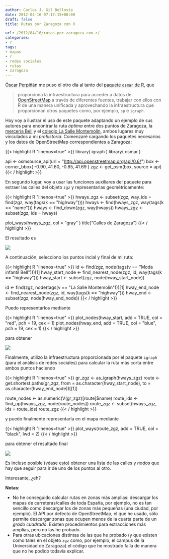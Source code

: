 ```yaml
---
author: Carlos J. Gil Bellosta
date: 2012-04-16 07:17:15+00:00
draft: false
title: Rutas por Zaragoza con R

url: /2012/04/16/rutas-por-zaragoza-con-r/
categories:
- r
tags:
- mapas
- r
- redes sociales
- rutas
- zaragoza
---
```


[Óscar Perpiñán](http://procomun.wordpress.com/) me puso el otro día al tanto del [paquete `osmar` de R](http://osmar.r-forge.r-project.org/), que

>proporciona la infraestructura para acceder a datos de [OpenStreetMap](http://www.openstreetmap.org/) a través de diferentes fuentes, trabajar con ellos con R de una manera unificada y aprovechando la infraestructura que proporcionan otros paquetes como, por ejemplo, `sp` e `igraph`.

Hoy voy a ilustrar el uso de este paquete adaptando un ejemplo de sus autores para encontrar la ruta _óptima_ entre dos puntos de Zaragoza, la [mercería Bell](http://www.comerciozaragoza.es/comercio/Bell) y el [colegio La Salle Montemolín](http://www.lasalle.es/lasallemontemolin/), ambos lugares muy vinculados a mi _prehistoria_. Comenzaré cargando los paquetes necesarios y los datos de OpenStreetMap correspondientes a Zaragoza:

{{< highlight R "linenos=true" >}}
library( igraph )
library( osmar )

api <- osmsource_api(url = "http://api.openstreetmap.org/api/0.6/")
box    <- corner_bbox( -0.90, 41.60, -0.85, 41.69 )
zgz <- get_osm(box, source = api)
{{< / highlight >}}

En segundo lugar, voy a usar las funciones auxiliares del paquete para extraer las calles del objeto `zgz` y representarlas geométricamente:

{{< highlight R "linenos=true" >}}
hways_zgz <- subset(zgz, way_ids = find(zgz, way(tags(k == "highway"))))
hways <- find(hways_zgz, way(tags(k == "name")))
hways <- find_down(zgz, way(hways))
hways_zgz <- subset(zgz, ids = hways)

plot_ways(hways_zgz, col = "gray" )
title("Calles de Zaragoza")
{{< / highlight >}}

El resultado es

[![](/wp-uploads/2012/04/calles_zaragoza.png#center)
](/wp-uploads/2012/04/calles_zaragoza.png#center)

A continuación, selecciono los puntos incial y final de mi ruta:

{{< highlight R "linenos=true" >}}
id <- find(zgz, node(tags(v == "Moda infantil Bell")))[1]
hway_start_node <- find_nearest_node(zgz, id, way(tags(k == "highway")))
hway_start <- subset(zgz, node(hway_start_node))

id <- find(zgz, node(tags(v == "La Salle Montemolín")))[1]
hway_end_node <- find_nearest_node(zgz, id, way(tags(k == "highway")))
hway_end <- subset(zgz, node(hway_end_node))
{{< / highlight >}}

Puedo representarlos mediante

{{< highlight R "linenos=true" >}}
plot_nodes(hway_start, add = TRUE, col = "red", pch = 19, cex = 1)
plot_nodes(hway_end, add = TRUE, col = "blue", pch = 19, cex = 1)
{{< / highlight >}}

para obtener

[![](/wp-uploads/2012/04/calles_zaragoza_puntos.png#center)
](/wp-uploads/2012/04/calles_zaragoza_puntos.png#center)

Finalmente, utilizo la infraestructura proporcionada por el paquete `igraph` (para el análisis de redes sociales) para calcular la ruta más corta entre ambos puntos haciendo

{{< highlight R "linenos=true" >}}
gr_zgz <- as_igraph(hways_zgz)
route <- get.shortest.paths(gr_zgz,
                            from = as.character(hway_start_node),
                            to = as.character(hway_end_node))[[1]]

route_nodes <- as.numeric(V(gr_zgz)[route]$name)
route_ids <- find_up(hways_zgz, node(route_nodes))
route_zgz <- subset(hways_zgz, ids = route_ids)
route_zgz
{{< / highlight >}}

y puedo finalmente representarla en el mapa mediante

{{< highlight R "linenos=true" >}}
plot_ways(route_zgz, add = TRUE, col = "black", lwd = 2)
{{< / highlight >}}

para obtener el resultado final

[![](/wp-uploads/2012/04/calles_zaragoza_ruta.png#center)
](/wp-uploads/2012/04/calles_zaragoza_ruta.png#center)

Es incluso posible (véase [esto](http://osmar.r-forge.r-project.org/)) obtener una lista de las calles y _nodos_ que hay que seguir para ir de uno de los puntos al otro.

Interesante, ¿eh?

**Notas:**

* No he conseguido calcular rutas en zonas más amplias: descargar los mapas de carreteras/calles de toda España, por ejemplo, no es tan sencillo como descargar los de zonas más pequeñas (una ciudad, por ejemplo). El API por defecto de OpenStreetMap, el que he usado, sólo permite descargar zonas que ocupen menos de la cuarta parte de un _grado cuadrado_. Existen procedimientos para extracciones más amplias, pero no las he probado.
* Para otras ubicaciones distintas de las que he probado (y que existen como tales en el objeto `zgz` como, por ejemplo, el campus de la Universidad de Zaragoza) el código que he mostrado falla de manera que no he podido todavía explicar.

